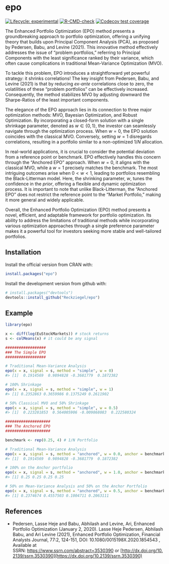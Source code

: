 
<!-- README.md is generated from README.Rmd. Please edit that file -->

# epo

<!-- badges: start -->

[![Lifecycle:
experimental](https://img.shields.io/badge/lifecycle-experimental-orange.svg)](https://lifecycle.r-lib.org/articles/stages.html#experimental)
[![R-CMD-check](https://github.com/Reckziegel/epo/actions/workflows/R-CMD-check.yaml/badge.svg)](https://github.com/Reckziegel/epo/actions/workflows/R-CMD-check.yaml)
[![Codecov test
coverage](https://codecov.io/gh/Reckziegel/epo/branch/main/graph/badge.svg)](https://app.codecov.io/gh/Reckziegel/epo?branch=main)

<!-- badges: end -->

The Enhanced Portfolio Optimization (EPO) method presents a
groundbreaking approach to portfolio optimization, offering a unifying
theory that builds upon Principal Component Analysis (PCA), as proposed
by Pedersen, Babu, and Levine (2021). This innovative method effectively
addresses the issue of “problem portfolios,” referring to Principal
Components with the least significance ranked by their variance, which
often cause complications in traditional Mean-Variance Optimization
(MVO).

To tackle this problem, EPO introduces a straightforward yet powerful
strategy: it shrinks correlations! The key insight from Pedersen, Babu,
and Levine (2021) is that by reducing *ex-ante* correlations close to
zero, the volatilities of these “problem portfolios” can be effectively
increased. Consequently, the method stabilizes MVO by adjusting downward
the Sharpe-Ratios of the least important components.

The elegance of the EPO approach lies in its connection to three major
optimization methods: MVO, Bayesian Optimization, and Robust
Optimization. By incorporating a closed-form solution with a single
shrinkage parameter, denoted as $w \in \{0, 1\}$, the investor can
seamlessly navigate through the optimization process. When $w=0$, the
EPO solution coincides with the classical MVO. Conversely, setting $w=1$
disregards correlations, resulting in a portfolio similar to a
non-optimized $1/N$ allocation.

In real-world applications, it is crucial to consider the potential
deviation from a reference point or benchmark. EPO effectively handles
this concern through the “Anchored EPO” approach. When $w=0$, it aligns
with the classical MVO, while a $w=1$ precisely matches the benchmark.
The most intriguing outcomes arise when $0 < w < 1$, leading to
portfolios resembling the Black-Litterman model. Here, the shrinking
parameter, $w$, tunes the confidence in the *prior*, offering a flexible
and dynamic optimization process. It is important to note that unlike
Black-Litterman, the “Anchored EPO” does not restrict the reference
point to the “Market Portfolio,” making it more general and widely
applicable.

Overall, the Enhanced Portfolio Optimization (EPO) method presents a
novel, efficient, and adaptable framework for portfolio optimization.
Its ability to address the limitations of traditional methods while
incorporating various optimization approaches through a single
preference parameter makes it a powerful tool for investors seeking more
stable and well-tailored portfolios.

## Installation

Install the official version from CRAN with:

``` r
install.packages("epo")
```

Install the development version from github with:

``` r
# install.packages("devtools")
devtools::install_github("Reckziegel/epo")
```

## Example

``` r
library(epo)

x <- diff(log(EuStockMarkets)) # stock returns
s <- colMeans(x) # it could be any signal 

##################
### The Simple EPO
##################

# Traditional Mean-Variance Analysis
epo(x = x, signal = s, method = "simple", w = 0)
#> [1]  0.1914569  0.9894828 -0.3681779  0.1872382

# 100% Shrinkage
epo(x = x, signal = s, method = "simple", w = 1)
#> [1] 0.2352863 0.3659986 0.1375249 0.2611902

# 50% Classical MVO and 50% Shrinkage
epo(x = x, signal = s, method = "simple", w = 0.5)
#> [1]  0.223281853  0.564005906 -0.009868083  0.222580324

####################
### The Anchored EPO 
####################

benchmark <- rep(0.25, 4) # 1/N Portfolio

# Traditional Mean-Variance Analysis
epo(x = x, signal = s, method = "anchored", w = 0.0, anchor = benchmark)
#> [1]  0.1914569  0.9894828 -0.3681779  0.1872382

# 100% on the Anchor portfolio
epo(x = x, signal = s, method = "anchored", w = 1.0, anchor = benchmark)
#> [1] 0.25 0.25 0.25 0.25

# 50% on Mean-Variance Analysis and 50% on the Anchor Portfolio
epo(x = x, signal = s, method = "anchored", w = 0.5, anchor = benchmark)
#> [1] 0.2374674 0.4557503 0.1004711 0.2063111
```

## References

- Pedersen, Lasse Heje and Babu, Abhilash and Levine, Ari, Enhanced
  Portfolio Optimization (January 2, 2020). Lasse Heje Pedersen,
  Abhilash Babu, and Ari Levine (2021), Enhanced Portfolio Optimization,
  Financial Analysts Journal, 77:2, 124-151, DOI:
  10.1080/0015198X.2020.1854543 , Available at
  SSRN: <https://www.ssrn.com/abstract=3530390> or [http://dx.doi.org/10.2139/ssrn.3530390](https://dx.doi.org/10.2139/ssrn.3530390)
